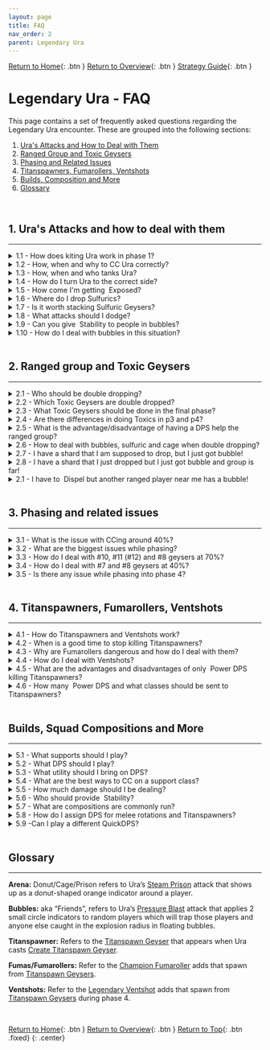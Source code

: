 ```yaml
---
layout: page
title: FAQ
nav_order: 2
parent: Legendary Ura
---
```


[Return to Home](../index.html){: .btn } [Return to Overview](./overview.html){: .btn } [Strategy Guide](./strategy.html){: .btn }

# Legendary Ura - FAQ

This page contains a set of frequently asked questions regarding the Legendary Ura encounter. These are grouped into the following sections:

1. [Ura's Attacks and How to Deal with Them](#uras-attacks-and-how-to-deal-with-them)
2. [Ranged Group and Toxic Geysers](#ranged-group-and-toxic-geysers)
3. [Phasing and Related Issues](#phasing-and-related-issues)
4. [Titanspawners, Fumarollers, Ventshots](#titanspawners-fumarollers-ventshots)
5. [Builds, Composition and More](#builds-squad-compositions-and-more)
6. [Glossary](#glossary)

<img class=divider>

## 1. Ura's Attacks and how to deal with them

---

<details class=faq>
<summary>1.1 - How does kiting Ura work in phase 1?</summary>
<div markdown='block'>

Ura targets the furthest player within 1500 range, so in order to kite, you just need to be the furthest away. It’s best if all healers (<img class='inline chrono'> [Chronomancer], <img class='inline scourge'> [Scourge], <img class='inline deadeye'> [Deadeye]) are aware of how and where to kite, so they can provide some redundancy and know how to react if they are out of place.

Ura's jumps should roughly follow the [Toxic Geysers], as shown below (The numbers with the white background next to the black arrows are the order of the jumps; 1, 2, 3, …; you can see that you essentially kite Ura back and forth). Importantly though, you want to kite so that Ura does not jump into Toxic Geysers, as that will give her boons. You want her to be close to the geysers, but outside of the boon range.

<img class='center' src='../images/ura/ura_propel_p1.webp' width='70%'>

{: .note}
Boons from Toxic Geysers are only given in the initial radius and not in the extended radius when they grow.

If you are in a situation where you are doing a Toxic Geyser in a bad position and you know Ura will jump soon, you can try to quickly move closer to Ura so the other healers can bait her properly, or move out of her 1500 range so you aren’t targeted.

Depending on your damage and whether Ura gets CC'd, you might want to bait slightly differently and not exactly like shown. You can just follow the general principles of: 
1) Follow Toxics.
2) Make sure to not make her jump into Toxics.
3) After the last jump, stand southwest of Ura to make her face that way (more info on that below).

</div>
</details>

<details class=faq>
<summary>1.2 - How, when and why to CC Ura correctly?</summary>
<div markdown='block'>

Ura builds up <img class='inline risingpressure'> [Rising Pressure], which gets removed when you CC her. This also gives her a stack of <img class='inline titanicresistance'> [Titanic Resistance], which reduces incoming CC damage. This means that you want to CC Ura whenever she gets to roughly 5-6 stack , in order to keep the damage reduction low on average, while also not getting overwhelmed by high <img class='inline titanicresistance'> [Titanic Resistance] stacks.

Whenever Ura is CCd, her attack will be interrupted and she will immediately start casting the next attack. Ura’s attacks are on a priority list, with cast times, aftercasts and cooldowns. She will go down her priority list and cast the next skill that is available (if a target is in range). If you CC at the wrong time, you can remove cast and aftercast from a skill, which will cause Ura to run out of attacks and then use [Propel]. That’s why we want to CC at the end of aftercasts, in order to minimize the chances of Ura jumping away. For more information see [when to CC Ura](../ura/mechanics.html#when-to-cc-ura).

The best CC timings are (gifs from Elise):

[Steam Prison] - After her hands are down. Roughly 3 seconds time window after hands are down.

<img class='center' src='../images/ura/ura-cc-donutmove.gif' width='70%'>

[Create Titanspawn Geyser] - after she is in the air. Roughly 4-5 seconds time window after she is in the air.

<img class='center' src='../images/ura/ura-cc-jumpslam.gif' width='70%'>

[Sulfuric Geyser] - Once the indicators start, which is roughly when she has stretched her arm out front fully. About 2-3 seconds of a window.

<img class='center' src='../images/ura/ura-cc-sulfanim.gif' width='70%'>

</div>
</details>

<details class=faq>
<summary>1.3 - How, when and who tanks Ura?</summary>
<div markdown='block'>

Ura needs a tank from Phase 3 (40%) onward. The reason for this is that in Phase 2 she cannot use [Propel], but she can use it again in Phase 3 and 4. You need a tank for Ura such that Ura is able to cast attacks other than Propel. If no one is in front of her, she casts [Propel], because all other attacks require a target in front of her (i.e. she goes down her priority list and if no target is available, goes to the next attack etc.. which brings her to the only attack that doesn’t require a target in front of her, which is Propel).

The tank can be any dps, or any player in general. There is no real “tanking mechanic” per se, like nothing to do with Toughness or anything, it’s just that Ura needs any player in front of her to cast abilities other than Propel.

The Line of Sight from Ura is roughly a 140° cone: see the shaded area below. The cone is decently wide and the tank just needs to stay within that cone. See [tanking Ura](../ura/strategy.html#tanking-ura) for more information.

<img class='center' src='../images/ura/ura-cone.webp' width='70%'>

</div>
</details>

<details class=faq>
<summary>1.4 - How do I turn Ura to the correct side?</summary>
<div markdown='block'>

Turning Ura is a bit finnicky. She only turns when she casts [Steam Prison] or [Sulfuric Geyser]. For both casts she will turn toward a random target and follow them for the duration of the cast. This means that she actually can spin 180° to one of the [Toxic Geyser] group: in these situations it’s crucial for the tank to notice this and quickly run back into her cone of vision.

You can use this to turn Ura by having everyone except the tank go to the side where you want Ura to turn, which gives you a high probability that she will turn once Arena/Sulfuric is used.

Other than that, the tank can try to slowly rotate Ura by standing on one side at the end of Ura’s cone of vision and rotate her in small steps.

</div>
</details>

<details class=faq>
<summary>1.5 - How come I'm getting <img class='inline exposed'> Exposed?</summary>
<div markdown='block'>

When <img class='inline sulfuricacid'> [Sulfuric Acid] ticks for 5 seconds, it will turn into <img class='inline exposed'> [Exposed]. You can get <img class='inline sulfuricacid'> [Sulfuric Acid] from many different attacks: standing in [Toxic Geysers] and [Sulfuric Geysers] if you have too many <img class='inline poison'> [Poison] stacks, from Ura’s [Acid Spray] (used when she has no melee target), and from the waves that get released from [Sulfuric Geysers].

In order to prevent getting exposed, you need to cleanse <img class='inline sulfuricacid'> [Sulfuric Acid], which can only be done one stack at a time. That’s why bringing extra cleanse on DPS is so important, so that you have many different skills that cleanse the group in order to minimize <img class='inline exposed'> [Exposed].

</div>
</details>

<details class=faq>
<summary>1.6 - Where do I drop Sulfurics?</summary>
<div markdown='block'>

Looking at the image below, good places are the purple areas, so basically outside of the part of the area that is covered with [Toxic Geysers] and additionally specifically not behind 1 and 2 (except for the ranged group if they are close there). The reason for this is that the purple areas below area reachable from the boss, but behind 1 and 2 is not reachable.

<img class='center' src='../images/ura/ura_sulfurics.webp' width='70%'>

Additionally, within those areas, it’s better to drop Sulfurics between Geysers where NO double drops are happening. Example: #13 and #14 are always double dropped, so ideally don’t go between them, but #12 and #14, or #10 and #13 are not, so it’s better to drop between those. The absolute best area to drop them is behind #9, which, as can be seen from the image, is the shortest path from Ura.

</div>
</details>

<details class=faq>
<summary>1.7 - Is it worth stacking Sulfuric Geysers?</summary>
<div markdown='block'>

Yes, but they can very quickly kill you if you are not careful. Rule of thumb is that on a non-healer you can stack a maximum of two [Sulfuric Geysers] (i.e. you run into only one existing and drop yours on top) and on a healer it depends if you have many cleanses or defensive skills available. <img class='inline chrono'> [Chronomancer] has it the easiest, because you can press <img class='inline distortion'> [Distort] and ignore all incoming damage and conditions.

</div>
</details>

<details class=faq>
<summary>1.8 - What attacks should I dodge?</summary>
<div markdown='block'>

Generally, dodge [Create Titanspawn Geyser] (the stomp/jump in the air from Ura) and [Propel] (jump) when she lands. Try to sidestep or dodge the final cone of her [Autoattack Chain]. Other than these, you can jump, block or dodge the waves from [Sulfuric Geysers]. You can also double dodge out of the [Steam Prison] with the right timing (or with <img class='inline superspeed'> [Superspeed]), if you don’t have a mobility skill and no <img class='inline stability'> [Stability]. You can dodge [Sulfuric Geyser]/[Toxic Geyser] AoEs to prevent the damage ticks, but this is not as important.

</div>
</details>

<details class=faq>
<summary>1.9 - Can you give <img class='inline stability'> Stability to people in bubbles?</summary>
<div markdown='block'>

No, the people targeted by the mechanic stripped of <img class='inline stability'> [Stability] if they have it beforehand, and cannot receive it again during bubbles, until they're <img class='inline dispel'> [Dispelled]. This means that players in bubbles can get knocked by [Champion Fumarollers], which can lead to displaced bubbles.

The white indicator on the floor is misleading in these situations, because it only shows the initial bubble position, and does not get updated when knocked, while <img class='inline dispel'> [Dispel] only works if casted underneath the bubble. In such cases immediately call out in voice that the shard needs to be dropped again.

</div>
</details>

<details class=faq>
<summary>1.10 - How do I deal with bubbles in this situation?</summary>
<div markdown='block'>

#### I have bubble at the same time as the Titanspawner!

The [Bloodstone Shard] always MUST to go to the [Titanspawner], this means that the bubbles also MUST go to the Titanspawner. General rule of thumb is to always do bubbles next to the Titanspawn when both are up.

#### I have bubble at the same time as the Titanspawner and the second bubble is tank!

In this case they should call for a backup tank immediately and run to the Titanspawn. Usually there is always someone who can backup tank for a bit, like a DPS from the ranged team, or one of the healers.

#### I have bubble but I am running back from [Sulfuric Geyser]!

Just like the case above with the ranged being far away, call it out immediately with the direction and meet in the middle.

There is one specific possible scenario where you get Sulfuric > phase 40% to p3 > Sulfuric person gets the bubble. This is very unlucky timing and it’s a difficult situation to solve. The second bubble has to run out to the Sulfuric person together with the melee who has the bloodstone shard (and the one who is supposed to pick up) in order to save them. Otherwise they will likely die and it’s a wipe.

</div>
</details>

<img class=divider>

## 2. Ranged group and Toxic Geysers

---

<details class=faq>
<summary>2.1 - Who should be double dropping?</summary>
<div markdown='block'>

All healers: <img class='inline chrono'> [Chronomancer], <img class='inline deadeye'> [Deadeye] and <img class='inline scourge'> [Scourge] generally. There is an edge case where the DPS that helps the ranged team also has to double drop, which can happen in the p2 to p3 transition if Toxic Geyser #5 or #6 spawns. In that case the dps has to double drop #8 and #9, but otherwise only the healers double drop.

</div>
</details>

<details class=faq>
<summary>2.2 - Which Toxic Geysers are double dropped?</summary>
<div markdown='block'>

Essentially almost all of them. Please check a [ranged rotation](strategy.html#ranged-rotation) for more information.

</div>
</details>

<details class=faq>
<summary>2.3 - What Toxic Geysers should be done in the final phase?</summary>
<div markdown='block'>

All should be done up to #14. After that, everything else can be safely ignored, except for #8 and #11 if you get them. Please check a [ranged rotation](strategy.html#ranged-rotation) for more information.

</div>
</details>

<details class=faq>
<summary>2.4 - Are there differences in doing Toxics in p3 and p4?</summary>
<div markdown='block'>

Not mechanically speaking, but exceptions apply for the last few [Toxic Geysers] of Phase 4. Toward the end when you only have geysers #12, #13 and #14 left, you don’t need to do them immediately since at that point you aren’t doing the rest. So you can take your time and do those whenever it is convenient, which is generally when your squad is healthy and there are no important mechanics happening (such as CCing the boss).

After #14, the next Toxic Geysers that become relevant are #8 and then #11. If you have high enough damage, those won’t matter, but if they do, have your <img class='inline chrono'> [Chronomancer] (and someone else if needed) prepared to immediately CC #8 when it spawns (you can estimate the timing by looking at when 6 and then 7 spawn). Depending on Ura’s HP, either she will die very soon and you can ignore #8 after CCing, or you want to drop a shard there (e.g. by using Scourge Sandswell to quickly get there and back again). If damage is low enough to where you get #11, just immediately drop the shard (and pick it up again) and kill it with DPS, since the squad is usually stacking on that spot. Otherwise, the <img class='inline chrono'> [Chronomancer] should immediately CC it.

</div>
</details>

<details class=faq>
<summary>2.5 - What is the advantage/disadvantage of having a DPS help the ranged group?</summary>
<div markdown='block'>

Having a DPS help makes the ranged rotation easier to deal with. The limiting factor is the duration of the <img class='inline saturation'> [Bloodstone Saturation] debuff from using <img class='inline dispel'> [Dispel]. The disadvantage is that it is better to have a DPS with blink skill, which limits the playable classes. More information on this strategy can be found here: [NA Pug Rotation](mechanics.html#na-pug-rotation).

Playing with 3-heal ranged is harder to execute, as the duration of <img class='inline saturation'> [Bloodstone Saturation] makes it tighter. The advantage is slightly higher DPS on the boss and that you can have 2 tanks instead of 1. More information on this strategy can be found here: [3-Heal Rotation](mechanics.html#na-pug-rotation).

</div>
</details>

<details class=faq>
<summary>2.6 - How to deal with bubbles, sulfuric and cage when double dropping?</summary>
<div markdown='block'>

- [Pressure Blast] - Quick reactions, depending on the situation you might want to call out for the next person in the rotation to free you on the next Geyser, or that you'll run back to the group.
- [Sulfuric Geyser] - Always has high priority and needs to be placed correctly. If you are supposed to do a double drop, and you just used <img class='inline dispel'> [Dispel] and then got targeted by the sulfuric, just leave the shard on the ground, place the geyser, and tell the group that the shard will tick two or three times so they can play safe and heal accordingly.
- [Steam Prison] - Place it so that it does not overlap any [Toxics Geysers] that you want to do, while also moving away from melee range such that the squad can still move around the boss. The arena reflects projectiles, which means the <img class='inline deadeye'> [Deadeye] cannot CC, because Spear 4 (the CC skill) is a projectile. There are situations where e.g. the <img class='inline deadeye'> [Deadeye] has already CCd one Toxic and you are supposed to double drop when you get the arena. In those cases you can just go to the Toxic, <img class='inline dispel'> [Dispel], place the arena there, pick up and move to the second Toxic. This is fine if and only if the first Toxic has been CCd already, cause then the projectile reflects don’t matter (and you can simply outheal a few ticks on yourself from being inside the arena).

</div>
</details>

<details class=faq>
<summary>2.7 - I have a shard that I am supposed to drop, but I just got bubble!</summary>
<div markdown='block'>

First of all, while holding the [Bloodstone Shard], you are immune to [Pressure Blast] and you also can't get targeted by it. If you just <img class='inline dispel'> [Dispelled], then get a bubble, and you are supposed to double drop, then you can just wait 2 seconds and then pick up the shard again to ignore the bubble and just outheal the tick from it. <img class='inline dispel'> [Dispel] again the bubble is over and you are on the next Toxic.

If you are Supposed to pick it up, but your buddy has not dropped it yet, you can call that they should free you on top of the geyser they need to <img class='inline dispel'> [Dispel].

</div>
</details>

<details class=faq>
<summary>2.8 - I have a shard that I just dropped but I just got bubble and group is far!</summary>
<div markdown='block'>

Immediately call out that bubble is far away (and the direction if possible) and then use your movement skills if you have any available. In principle, the 2 bubbles should meet in the middle if both are far from each other.

</div>
</details>

<details class=faq>
<summary>2.1 - I have to <img class='inline dispel'> Dispel but another ranged player near me has a bubble!</summary>
<div markdown='block'>

If you are holding the [Bloodstone Shard] and a range buddy next to you has the bubble, then just free them when you <img class='inline dispel'> [Dispel]. Depending on the situation, you may have to just wait a couple of seconds until they are bubbled, and only then should you drop. Remember to spam your healing skills on top of yourself to negate the incoming damage from <img class='inline saturation'> [Bloodstone Saturation] in case you already have a stack.

</div>
</details>

<img class=divider>

## 3. Phasing and related issues

---

<details class=faq>
<summary>3.1 - What is the issue with CCing around 40%?</summary>
<div markdown='block'>

At 40% of her HP, Ura transitions from Phase 2 to Phase 3. This interrupts her current skill cast, which similarly to bad CC timing, can lead to her using [Propel]. There isn't much you can do to prevent this, as controlling DPS to phase at a good time is very difficult. However, try not to CC her shortly before or after the transition, as two interrupts in a short interval can increase the chance of her running out of attacks to use and then consequently using [Propel]. See [preventing Propel](mechanics.html#preventing-propel) for more information.

</div>
</details>

<details class=faq>
<summary>3.2 - What are the biggest issues while phasing?</summary>
<div markdown='block'>

- **Phase 2** - nothing specifically, but if you have low dps, then [Toxic Geysers] #12, #13, #14 can be an issue.
- **Phase 3** - Ura will self-interrupt and the [Toxic Geyser] timer instantly resets, spawning #7 instantly and making things a bit more difficult for the ranged team. Additionally, Ura will immediately cast [Pressure Blast]. This is usually the most difficult transition, because it starts from being very chill in p2 to suddenly being very hectic with lots of mechanics.
- **Phase 4** - self-interrupt, but otherwise nothing in particular. The self-interrupt is less of an issue, because Ura will also spend a few seconds in a phasing animation.

</div>
</details>

<details class=faq>
<summary>3.3 - How do I deal with #10, #11 (#12) and #8 geysers at 70%?</summary>
<div markdown='block'>

Depends on strategy; please refer to a [ranged rotation](strategy.html#ranged-rotation) or ask your commander.

But generally if you have low dps and you get #13 and #14, you might even want to /gg and practice phase 1, since your whole rotation will be thrown off. If just #12 and #13 spawn extra, the <img class='inline deadeye'> [Deadeye] can reset them until they are done normally at some point in phase 2.

Realistically this should only happen very early into prog: even after a couple of pulls you should phase fast enough to not get #13. If not, you have a DPS issue which will prevent you from killing Ura within the enrage timer; as rule of thumb, this is also a nice check to see if the overall squad dps is enough.


</div>
</details>

<details class=faq>
<summary>3.4 - How do I deal with #7 and #8 geysers at 40%?</summary>
<div markdown='block'>

Depends on strategy; please refer to a [ranged rotation](strategy.html#ranged-rotation) or ask your commander.

</div>
</details>

<details class=faq>
<summary>3.5 - Is there any issue while phasing into phase 4?</summary>
<div markdown='block'>

The Phase 4 transition also interrupts Ura's current cast, so it can also cause a jump if it happens with very bad timing. However, due to the transition also including an animation for Ura, it’s less likely than for the phase 3 transition. Check [preventing Propel](mechanics.html#preventing-propel) for more information.

</div>
</details>

<img class=divider>

## 4. Titanspawners, Fumarollers, Ventshots

---

<details class=faq>
<summary>4.1 - How do Titanspawners and Ventshots work?</summary>
<div markdown='block'>

[Titanspawn Geysers] are created every time Ura uses her [Create Titanspawn Geyser] ability . The Titanspawners in phase 2 and 3 are the same as in phase 4, but while they will spawn [Champion Fumarollers] in p2, in p4 they will instead spawn [Legendary Ventshots]. Additionally, when Ura hits 1% and heals, she will always spawn an additional Titanspawn Geyser independent of her Create Titanspawn Geyser skill.

</div>
</details>

<details class=faq>
<summary>4.2 - When is a good time to stop killing Titanspawners?</summary>
<div markdown='block'>

It depends on the squad. Not killing [Titanspawn Geysers] during phase 3 can be very dicey, because multiple [Champion Fumarollers] can quickly CC, down then wipe you. If you play with two <img class='inline chrono'> [Chronomancers], this can be managed with relative ease by outhealing the damage and providing <img class='inline stability'> [Stability], so you can stop killing Titanspawners roughly after 15% pre-heal. This will reduce the number of [Legendary Ventshots] you get down to ~2 during the final phase, which means you will likely not wipe if projectile block fails.

However, if you play with only one <img class='inline chrono'> [Chronomancer] and one <img class='inline scourge'> [Scourge], then it’s recommended to continue killing all Titanspawners throughout phase 3. Then, if the first [Titanspawn Geyser] in p4 is directly next to the squad, you can quickly kill it. Ignore all other Titanspawners after the first.

</div>
</details>

<details class=faq>
<summary>4.3 - Why are Fumarollers dangerous and how do I deal with them?</summary>
<div markdown='block'>

[Champion Fumarollers] hit hard: their attacks often inflict <img class='inline knockback'> [Knockback], which when combined with the heavy damage from Stars/Snowflakes, can quickly down and kill you. The longer they live, the higher the chance that they spawn another star under the boss, so you generally want to kill them as quickly as possible. This usually involves:

1. Baiting the Fumaroller to the boss (standing 90°/tangential at the boss)
2. After the Fumaroller charges, moving on top of it and cleaving it down.

The only exception to killing them immediately is for some specific strategies in which you want to keep them alive for as long as possible at the start of phase 4, in order to get less [Legendary Ventshots]. This works because Ventshots, [Titanspawn Geysers] and Fumarollers have an entity cap (6 in phase 4), so when too many are on the field, no new entities will spawn. However, this is quite dangerous, and requires specialized compositions.

Players in the ranged group should watch the Fumarollers and bait them into the stack before running out for [Toxic Geysers] if possible, since their charge targets the highest toughness player in their cone of vision. Baiting them in this manner also makes it so that they cannot bother you at range while dealing with other mechanics.

Generally, you want to kill the Fumarollers before they cast a star/snowflake on the boss. If they do cast one, move out of it as quickly as possible. If someone downs, everyone needs to immediately ress, as the high incoming damage makes it difficult to do with few players.

Fumarollers don’t need to be CCd. They can be CCd just from passive AoE CC, but there is no specific need to pay special attention to it.

The melee team who kills the Titanspawner should always have some <img class='inline stability'> [Stability] (e.g. from the <img class='inline firebrand'> [Firebrand]), so that they don’t immediately get knocked. Once the Fumaroller is on the group, also make sure to also provide <img class='inline stability'> [Stability]. The star attack inflicts <img class='inline knockback'> [Knockback] three times, while the charge, roll and headbutt only once each.

</div>
</details>

<details class=faq>
<summary>4.4 - How do I deal with Ventshots?</summary>
<div markdown='block'>

[Legendary Ventshots] have over 20 million HP, so they are not meant to be killed. After 2 or more spawn, keep projectile block up on the group permanently and try to keep up permanent <img class='inline stability'> [Stability] as well. Ventshots can kill you either with ranged attacks when projectile block is down, or with melee attacks (that also inflict <img class='inline knockback'> [Knockback]) when they are close to the squad. 

As a <img class='inline chrono'> [Chronomancer], if you are running <img class='inline precog'> [Well of Precognition] you can use this [rotation](https://www.youtube.com/watch?v=ZNt3AbNwiuw) from Schwifty for permanent <img class='inline stability'> [Stability].

</div>
</details>

<details class=faq>
<summary>4.5 - What are the advantages and disadvantages of only <img class='inline power'> Power DPS killing Titanspawners?</summary>
<div markdown='block'>

[Titanspawn Geysers] have low armor and therefore take extra <img class='inline power'> [Power] damage. This, combined with the absence of ramp-up and the strong burst typical to most power DPS, can kill them pretty quickly, which mitigates the possibility of having a second [Champion Fumaroller] spawn. <img class='inline burning'> [Burning]-based condition builds are also viable due to their relatively short ramp-up. Note that conditions can be stacked on the Titanspawner Geyser while it’s still invulnerable.

Instead, sending all the DPS and boonDPS to the Titanspawner has the advantage that the group stays together (except for the [tank](../ura/strategy.html#tanking-ura)), but the disadvantage that if the tank is targeted by [Pressure Blast], there may not be a backup tank available. One way to circumvent this is by having only the players doing the melee [Bloodstone Shard] rotation on the Titanspawner, which means you will always have multiple people tanking. The downside in this case is that once more the squad will be split into two.

Generally either way works good enough: pick based on personal preference and whether you have <img class='inline power'> [Power] DPS available.

</div>
</details>

<details class=faq>
<summary>4.6 - How many <img class='inline power'> Power DPS and what classes should be sent to Titanspawners?</summary>
<div markdown='block'>

For simplicity it’s best to send the full melee shard rotation group, as this way you will always include the players who must <img class='inline dispel'> [Dispel] and successively pick up the [Bloodstone Shard]. This should be a <img class='inline firebrand'> [Firebrand] and three DPS at least. Including a single <img class='inline power'> [Power] DPS, or having at least two <img class='inline burning'> [Burning]-based <img class='inline condition'> [Condition] DPS (such as <img class='inline weaver'> [Weaver], <img class='inline willbender'> [Willbender] and <img class='inline firebrand'> [Firebrand]) is usually enough to make sure that they can kill the Titanspawner comfortably in time.

</div>
</details>

<img class=divider>

## Builds, Squad Compositions and More

---

<details class=faq>
<summary>5.1 - What supports should I play?</summary>
<div markdown='block'>

You can find a list of builds in the [builds & PoV section](strategy.html#builds-and-povs) of the strategy guide, but here follows a short description of the most popular builds:

---

#### <img class='inline deadeye'> CC Deadeye

This is the only build that can keep up with the encounter's extreme Crowd Control requirements with little assistance.

For the most part there is only one specific build, but some small variations are possible. Depending if you are [tunneling](strategy.html#tunneling) or not, you can play with/without weapon swap.

If you are learning to play this build, check out Chupathingy's excellent <img class='inline deadeye'> [CC Deadeye Guide](https://docs.google.com/presentation/d/19xXTt8iPkvoDVG_I_TEQOd_Xyw4R6ZdB90SOWWzzh4M) for more information.

{: .note}
If you need to provide <img class='inline might'> [Might] and <img class='inline fury'> [Fury], you should take <img class='inline midnight'> [Relic of the Midnight King]. Otherwise, take <img class='inline speed'> [Relic of Speed] for permanent <img class='inline superspeed'> [Superspeed].

---

#### <img class='inline chrono'> Heal Chronomancer

A standard, yet extremely strong build that does everything well.

By default takes <img class='inline precog'> [Well of Precognition] but if you are paired with a Quick <img class='inline firebrand'> [Firebrand] who is comfortable with providing <img class='inline stability'> [Stability], then you could also drop the well, replacing it with:
- <img class='inline blink'> [Blink] for early prog, to cover up mistakes and manage mechanics. It is also useful to bait Ura into casting [Propel] in a specific direction.
- <img class='inline feedback'> [Feedback] allows you to backup projectile blocks in p4, and if taken along with the <img class='inline medic-feedback'> [Medic Feedback] trait also gives you extra ress ability.
- An additional CC skill (such as <img class='inline technobabble'> [Technobabble], <img class='inline domination'> [Signet of Domination], <img class='inline senility'> [Well of Senility]) can be useful to quickly solo CC [Toxic Geysers] from range (otherwise you can solo CC with <img class='inline moa'> [Signet of Humility] and <img class='inline collapse'> [Mental Collapse] with <img class='inline clarity'> [Clarity]; or with <img class='inline moa'> [Signet of Humility] and <img class='inline sharpshooter'> [Phantasmal Sharpshooter] , but the latter requires very good timing). This can be useful when the <img class='inline deadeye'> [Deadeye] is inexperienced, and when they cannot otherwise CC.

There have been plenty of kills with all different kind of utility variations, and all the utility skills can fill different needs. Hence, there is not a clear go-to that is the best for all situations.

---

#### <img class='inline scourge'> Celestial Hybrid Scourge

A flexible support that provides a bit of extra damage and utility, depending on your group's needs in terms of offensive vs defensive support.

- **Offensive**: runs the <img class='inline curses'> [Curses] and <img class='inline reaping'> [Soul Reaping] traitlines for some additional damage. Has a lower cooldown on <img class='inline cpc'> [Corrosive Poison Cloud], which means that they can cover reflect with only a single <img class='inline firebrand'> [Firebrand]. Also runs sword offhand for extra movement. The downsides are less healing and no <img class='inline stability'> [Stability], so the <img class='inline firebrand'> [Firebrand] in the same subgroup should bring extra.
- **Defensive**: runs <img class='inline blood-magic'> [Blood Magic] instead of <img class='inline curses'> [Curses] for more healing, <img class='inline stability'> [Stability] and boons. The downside is less damage and a longer cooldown on <img class='inline cpc'> [Corrosive Poison Cloud], which means you need to account for either a more difficult projectile block rotation that involves additional people, or (better) you need at least two <img class='inline firebrand'> [Firebrands] with the <img class='inline scourge'> [Scourge] just backing up.
- **Middle ground**: play the offensive build with <img class='inline anguish'> [Trail of Anguish] instead of <img class='inline blood-power'> [Blood is Power], so you have a <img class='inline stability'> [Stability] skill available.

---

####  Condition Quickness Firebrand

A high damage boonDPS with exceptional utility.

There are a few variations in your loadout depending on your squad's needs:

- <img class='inline wall-reflect'> [Wall of Reflection] is needed once per squad. This player should call the projectile block rotation, which is <img class='inline wall-reflect'> [Wall of Reflection] -> <img class='inline bulwark'> [Chapter 3: Valiant Bulwark] -> fill – where the fill is either <img class='inline cpc'> [Corrosive Poison Cloud], or another <img class='inline firebrand'> [Firebrand]'s <img class='inline bulwark'> [Chapter 3: Valiant Bulwark]. Loses ~3.7k DPS from the bench.
- Running <img class='inline liberation'> [Mantra of Liberation] and <img class='inline purging'> [Purging Flames] (recommended) gains additional cleanses and <img class='inline stability'> [Stability]  with a group <img class='inline stunbreak'> [Stunbreak] on the elite, losing ~2.7k DPS from the bench and the <img class='inline superspeed'> [Superspeed] from <img class='inline feel-my-wrath'> [Feel My Wrath!].
- Running <img class='inline feel-my-wrath'> [Feel My Wrath!] and <img class='inline stand-ground'> [Stand Your Ground!] has the advantage of still providing <img class='inline superspeed'> [Superspeed] to quickly run to the [Titanspawn Geysers]. Use <img class='inline stand-ground'> [Stand Your Ground!] for the Titanspawn and <img class='inline epilogue'> [Epilogue: Unbroken Lines] for [Steam Prison]. This loses ~3.7k DPS from the bench.
- Running <img class='inline liberation'> [Mantra of Liberation] and <img class='inline stand-ground'> [Stand Your Ground!] trades even more DPS (~6.3k) for more <img class='inline stability'> [Stability], which can be done if people in your sub get knocked around a lot, such as when running an offensive <img class='inline scourge'> [Scourge].

<div style="color: grey">Numbers from Iskarel and SC.</div>

</div>
</details>

<details class=faq>
<summary>5.2 - What DPS should I play?</summary>
<div markdown='block'>

DPS builds always depend on the current meta, so it’s best to just look at the [builds & PoV section](strategy.html#builds-and-povs) to see what is up-to-date. Alternatively, servers such as <img class='inline vl-icon'> [Void Lounge](https://discord.com/invite/voidlounge) keep a dedicated build section that you can check.

</div>
</details>

<details class=faq>
<summary>5.3 - What utility should I bring on DPS?</summary>
<div markdown='block'>

Condition cleanse, <img class='inline stability'> [Stability] and movement skills are nice if they don’t cost you much and if your group doesn't require more damage. Examples are:

- <img class='inline willbender'> [Willbender] - in the <img class='inline virtues'> [Virtues] traitline, taking <img class='inline absolute-resolve'> [Absolute Resolve] brings lots of cleanse at a very minor DPS loss.
- <img class='inline mechanist'> [Mechanist] - <img class='inline healing-turret'> [Healing Turret] is good AoE cleanse.
- <img class='inline weaver'> [Weaver] - can bring <img class='inline lightning'> [Lightning Flash] for mobility instead of <img class='inline ele-glyph'> [Glyph of Lesser Elementals]. Generally it’s always worth to have good [Sulfuric Geyser] placements over some additional damage.
- <img class='inline scrapper'> [Scrapper] - can take <img class='inline mass-momentum'> [Mass Momentum] for additional <img class='inline stability'> [Stability] at the cost of <img class='inline superspeed'> [Superspeed].
</div>
</details>

<details class=faq>
<summary>5.4 - What are the best ways to CC on a support class?</summary>
<div markdown='block'>

- <img class='inline deadeye'> [Deadeye] - check out the [detailed guide](https://docs.google.com/presentation/d/19xXTt8iPkvoDVG_I_TEQOd_Xyw4R6ZdB90SOWWzzh4M) from Chupathingy.
- <img class='inline chrono'> [Chronomancer] - <img class='inline moa'> [Signet of Humility] combined with any other skill from weapons or utilities you might have. Depending on the situation, don’t be afraid to use these within <img class='inline cs'> [Continuum Split] if you anticipate needing CC again soon after.
- <img class='inline scourge'> [Scourge] - <img class='inline golem'> [Summon Flesh Golem] into <img class='inline golem-charge'> [Charge].
- <img class='inline firebrand'> [Firebrand] - <img class='inline jurisdiction'> [Jurisdiction] (but generally don’t hold it) and <img class='inline rebuke'> [Chapter 3: Heated Rebuke].

</div>
</details>

<details class=faq>
<summary>5.5 - How much damage should I be dealing?</summary>
<div markdown='block'>

#### todo

</div>
</details>

<details class=faq>
<summary>5.6 - Who should provide <img class='inline stability'> Stability?</summary>
<div markdown='block'>

Highly dependant on the squad composition, how much <img class='inline stability'> [Stability] you are running and on the situation. Generally there is not one main <img class='inline stability'> [Stability] provider. The <img class='inline chrono'> [Chronomancer] is running <img class='inline stab-mantra'> [Mantra of Concentration] and should always pay attention to mechanics and use a charge whenever there is a mechanic that requires it. If running <img class='inline precog'> [Well of Precognition], they can also drop it onto the group at [Titanspawn Geysers], or on the squad if a [Champion Fumaroller] is on stack.

<img class='inline scourge'> [Scourge] and <img class='inline firebrand'> [Firebrand] have varying amounts depending on the build, but should similarly use them whenever needed and they are in range (e.g. <img class='inline stand-ground'> [Stand Your Ground!] for Titanspawners and <img class='inline epilogue'> [Epilogue: Unbroken Lines] for [Steam Prison]).

So summarizing, whoever has <img class='inline stability'> [Stability] should always use it for mechanics if they are on stack, or wherever the mechanic is happening. For example while the Chrono has obviously the greatest amount of <img class='inline stability'> [Stability] if they are running <img class='inline precog'> [Well of Precognition], this doesn’t help when they are on ranged shard duty away from the squad: at this point the <img class='inline firebrand'> [Firebrand] needs to provide <img class='inline stability'> [Stability].

</div>
</details>

<details class=faq>
<summary>5.7 - What are compositions are commonly run?</summary>
<div markdown='block'>

The two main compositions are relatively similar and only come down to <img class='inline scourge'> [Scourge] or <img class='inline chrono'> [Chronomancer] as second healer and what specific build the <img class='inline firebrand'> [Firebrand] runs.

The DPS builds can in principle be any dps of the builds in the [builds & PoV section](strategy.html#builds-and-povs). One notable distinction is that if you run a full <img class='inline condition'> [Condition] comp, everyone in the second subgroup (<img class='inline firebrand'> [Firebrand] + 3 DPS) should go kill the [Titanspawn Geyser], while with <img class='inline power'> [Power] DPS, only two are required to go there to kill it in time. In this case, these two should be placed with their <img class='inline firebrand'> [Firebrand] in the <img class='inline deadeye'> [Deadeye]'s subgroup.

---

#### Scourge Composition
Trades higher DPS for less healing and <img class='inline stability'> [Stability].

|<img class='inline deadeye'> [Deadeye] | <img class='inline scourge'> [Scourge]* | <img class='inline firebrand'> [Firebrand] (Stab**) | DPS ([tank](../ura/strategy.html#tanking-ura)) | DPS (Ranged Backup) |
|<img class='inline chrono'> [Chronomancer] | <img class='inline firebrand'> [Firebrand] (Wall, marker) | DPS | DPS | DPS |

\* If defensive, then the two <img class='inline firebrand'> [Firebrands] should do the basic projectile block rotation, while keeping the <img class='inline cpc'> [Corrosive Poison Cloud] from the <img class='inline scourge'> [Scourge] as backup whenever needed.

** If confident, can also drop <img class='inline stand-ground'> [Stand Your Ground!] and still run <img class='inline purging'> [Purging Flames], especially if the <img class='inline scourge'> [Scourge] plays the defensive version with <img class='inline anguish'> [Trail of Anguish] and Staff for <img class='inline stability'> [Stability].

---

#### Double Chrono Composition
Trades lower DPS for more healing and <img class='inline stability'> [Stability].

|<img class='inline deadeye'> [Deadeye] | <img class='inline chrono'> [Chronomancer] | <img class='inline firebrand'> [Firebrand] (Wall, marker) | DPS ([tank](../ura/strategy.html#tanking-ura)) | DPS (Ranged Backup) |
|<img class='inline chrono'> [Chronomancer] | <img class='inline firebrand'> [Firebrand]* | DPS | DPS | DPS |


\* The <img class='inline firebrand'> [Firebrand] can either run <img class='inline liberation'> [Mantra of Liberation] and <img class='inline purging'> [Purging Flames] to have some extra <img class='inline stability'> [Stability], or fully offensive with the default SnowCrows build, bringing only <img class='inline epilogue'> [Epilogue: Unbroken Lines] for <img class='inline stability'> [Stability].

</div>
</details>

<details class=faq>
<summary>5.8 - How do I assign DPS for melee rotations and Titanspawners?</summary>
<div markdown='block'>

The melee shard rotation consists of 4 people (e.g. everyone except the Healer in Sub2) and thus all of them can go to the [Titanspawn Geyser], such that you always have the melee [Bloodstone Shard] and the <img class='inline stability'> [Stability] from the <img class='inline firebrand'> [Firebrand] for the [Champion Fumaroller].

Having at least one <img class='inline power'> [Power] DPS in this group helps with killing the Titanspawner quickly. If you run a full <img class='inline condition'> [Condition] composition and have problems killing it in time, then you can have the <img class='inline firebrand'> [Firebrand] from Sub1 and the DPS (ranged backup) also go and cleave the Titanspawner (which leaves only the [tank](../ura/mechanics.html#tanking-ura) at the boss).

</div>
</details>

<details class=faq>
<summary>5.9 -Can I play a different QuickDPS?</summary>
<div markdown='block'>

Other support builds can technically be run if there is no need for specific skills (e.g. projectile block, <img class='inline stability'> [Stability], ..), but <img class='inline firebrand'> [Firebrand] is generally the best choice due to high DPS combined with the massive amount of utility it brings. If in doubt, just check your squad composition and make sure everything is covered.

</div>
</details>

<img class=divider>

## Glossary

---

**Arena:** Donut/Cage/Prison refers to Ura’s [Steam Prison] attack that shows up as a donut-shaped orange indicator around a player.

**Bubbles:** aka “Friends”, refers to Ura’s [Pressure Blast] attack that applies 2 small circle indicators to random players which will trap those players and anyone else caught in the explosion radius in floating bubbles.

**Titanspawner:** Refers to the [Titanspawn Geyser] that appears when Ura casts [Create Titanspawn Geyser].

**Fumas/Fumarollers:** Refer to the [Champion Fumaroller] adds that spawn from [Titanspawn Geysers].

**Ventshots:** Refer to the [Legendary Ventshot] adds that spawn from [Titanspawn Geysers] during phase 4.


<img class=divider>

[Return to Home](../index.html){: .btn } [Return to Overview](overview.html){: .btn } [Return to Top](#ura-faq){: .btn .fixed}
{: .center}

[Chronomancer]: strategy.html#builds-and-povs
[Chronomancers]: strategy.html#builds-and-povs
[Deadeye]: strategy.html#builds-and-povs
[Scourge]: strategy.html#builds-and-povs
[Firebrand]: strategy.html#builds-and-povs
[Firebrands]: strategy.html#builds-and-povs
[Willbender]: strategy.html#builds-and-povs
[Weaver]: strategy.html#builds-and-povs
[Mechanist]: strategy.html#builds-and-povs
[Scrapper]: strategy.html#builds-and-povs

[Bloodstone Shard]: ../ura/mechanics.html#bloodstone-shards
[Bloodstone Shards]: ../ura/mechanics.html#bloodstone-shards
[Toxic Geyser]: ../ura/mechanics.html#toxic-geysers
[Toxic Geysers]: ../ura/mechanics.html#toxic-geysers
[Sulfuric Geyser]: ../ura/mechanics.html#sulfuric-geysers
[Sulfuric Geysers]: ../ura/mechanics.html#sulfuric-geysers
[Dispel]: ../ura/mechanics.html#-dispel
[Dispelled]: ../ura/mechanics.html#-dispel
[Titanspawn Geyser]: ../ura/mechanics.html#titanspawn-geysers
[Titanspawn Geysers]: ../ura/mechanics.html#titanspawn-geysers
[Titanspawner]: ../ura/mechanics.html#titanspawn-geysers
[Create Titanspawn Geyser]: ../ura/mechanics.html#titanspawn-geysers
[Pressure Blast]: ../ura/mechanics.html#pressure-blast
[Pressure Blasts]: ../ura/mechanics.html#pressure-blast
[Titanic Resistance]: ../ura/mechanics.html#-titanic-resistance
[Champion Fumaroller]: ../ura/mechanics.html#champion-fumaroller
[Champion Fumarollers]: ../ura/mechanics.html#champion-fumaroller
[Legendary Ventshot]: ../ura/mechanics.html#legendary-ventshot
[Legendary Ventshots]: ../ura/mechanics.html#legendary-ventshot
[Bloodstone Saturation]: ../ura/mechanics.html#-bloodstone-saturation
[Propel]: ../ura/mechanics.html#propel
[Autoattack Chain]: ../ura/mechanics.html#autoattack-chain
[Rising Pressure]: ../ura/mechanics.html#-rising-pressure
[Steam Prison]: ../ura/mechanics.html#steam-prison
[Return]: ../ura/mechanics.html#return
[Sulfuric Acid]: ../ura/mechanics.html#-sulfuric-acid
[Acid Spray]: ../ura/mechanics.html#acid-spray

[Exposed]: https://wiki.guildwars2.com/wiki/Exposed
[Poison]: https://wiki.guildwars2.com/wiki/Poison
[Burning]: https://wiki.guildwars2.com/wiki/Burning
[Distort]: https://wiki.guildwars2.com/wiki/Distortion
[Stability]: https://wiki.guildwars2.com/wiki/Stability
[Superspeed]: https://wiki.guildwars2.com/wiki/Superspeed
[Knockback]: https://wiki.guildwars2.com/wiki/Knockback
[Power]: https://wiki.guildwars2.com/wiki/Power
[Condition]: https://wiki.guildwars2.com/wiki/Contition_damage
[Might]: https://wiki.guildwars2.com/wiki/Might
[Fury]: https://wiki.guildwars2.com/wiki/Fury
[Relic of the Midnight King]: https://wiki.guildwars2.com/wiki/Relic_of_the_Midnight_King
[Relic of Speed]: https://wiki.guildwars2.com/wiki/Relic_of_Speed
[Well of Precognition]: https://wiki.guildwars2.com/wiki/Well_of_Precognition
[Blink]: https://wiki.guildwars2.com/wiki/Blink
[Feedback]: https://wiki.guildwars2.com/wiki/Feedback
[Medic Feedback]: https://wiki.guildwars2.com/wiki/Medic%27s_Feedback
[Technobabble]: https://wiki.guildwars2.com/wiki/Technobabble
[Signet of Domination]: https://wiki.guildwars2.com/wiki/Signet_of_Domination
[Well of Senility]: https://wiki.guildwars2.com/wiki/Well_of_Senility
[Signet of Humility]: https://wiki.guildwars2.com/wiki/Signet_of_Humility
[Phantasmal Sharpshooter]: https://wiki.guildwars2.com/wiki/Phantasmal_Sharpshooter
[Mental Collapse]: https://wiki.guildwars2.com/wiki/Mental_Collapse
[Clarity]: https://wiki.guildwars2.com/wiki/Clarity
[Corrosive Poison Cloud]: https://wiki.guildwars2.com/wiki/Corrosive_poison_cloud
[Stand Your Ground!]: https://wiki.guildwars2.com/wiki/%22Stand_Your_Ground!%22
[Trail of Anguish]: https://wiki.guildwars2.com/wiki/Trail_of_Anguish
[Blood is Power]: https://wiki.guildwars2.com/wiki/Blood_is_power
[Curses]: https://wiki.guildwars2.com/wiki/Curses
[Soul Reaping]: https://wiki.guildwars2.com/wiki/Soul_Reaping
[Blood Magic]: https://wiki.guildwars2.com/wiki/Blood_Magic
[Wall of Reflection]: https://wiki.guildwars2.com/wiki/Wall_of_Reflection
[Chapter 3: Valiant Bulwark]: https://wiki.guildwars2.com/wiki/Chapter_3:_Valiant_Bulwark
[Mantra of Liberation]: https://wiki.guildwars2.com/wiki/Mantra_of_Liberation
[Purging Flames]: https://wiki.guildwars2.com/wiki/Purging_Flames
[Stunbreak]: https://wiki.guildwars2.com/wiki/Stun_break
[Feel My Wrath!]: https://wiki.guildwars2.com/wiki/%22Feel_My_Wrath!%22
[Epilogue: Unbroken Lines]: https://wiki.guildwars2.com/wiki/Epilogue:_Unbroken_Lines
[Chapter 3: Heated Rebuke]: https://wiki.guildwars2.com/wiki/Chapter_3:_Heated_Rebuke
[Virtues]: https://wiki.guildwars2.com/wiki/Virtues
[Absolute Resolve]: https://wiki.guildwars2.com/wiki/Absolute_Resolve
[Healing Turret]: https://wiki.guildwars2.com/wiki/Healing_Turret
[Lightning Flash]: https://wiki.guildwars2.com/wiki/Lightning_Flash
[Glyph of Lesser Elementals]: https://wiki.guildwars2.com/wiki/Glyph_of_Lesser_Elementals
[Mass Momentum]: https://wiki.guildwars2.com/wiki/Mass_Momentum
[Continuum Split]: https://wiki.guildwars2.com/wiki/Continuum_Split
[Summon Flesh Golem]: https://wiki.guildwars2.com/wiki/Summon_Flesh_Golem
[Charge]: https://wiki.guildwars2.com/wiki/Charge_(necromancer_skill)
[Jurisdiction]: https://wiki.guildwars2.com/wiki/Jurisdiction
[Mantra of Concentration]: https://wiki.guildwars2.com/wiki/Mantra_of_Concentration